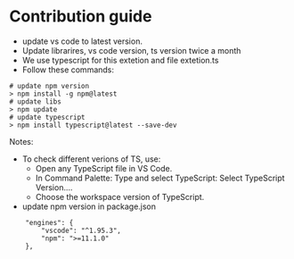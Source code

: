 # Contribution guide

- update vs code to latest version.
- Update librarires, vs code version, ts version twice a month
- We use typescript for this extetion and file extetion.ts
- Follow these commands:

```
# update npm version
> npm install -g npm@latest
# update libs
> npm update
# update typescript
> npm install typescript@latest --save-dev
```

Notes:
- To check different verions of TS, use:
    - Open any TypeScript file in VS Code.
    - In Command Palette: Type and select TypeScript: Select TypeScript Version....
    - Choose the workspace version of TypeScript.
- update npm version in package.json
```
	"engines": {
		"vscode": "^1.95.3",
		"npm": ">=11.1.0"
	},
```
